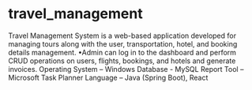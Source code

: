 # travel_management
Travel Management System is a web-based application developed for managing tours along with the user, transportation, hotel, and booking details management.
•Admin can log in to the dashboard and perform CRUD operations on users, flights, bookings, and hotels and generate invoices.
Operating System – Windows 
Database - MySQL
Report Tool – Microsoft Task Planner
Language – Java (Spring Boot), React
